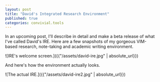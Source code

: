 ```yaml
---
layout: post
title: "David's Integrated Research Environment"
published: true
categories: convivial.tools
---
```


In an upcoming post, I'll describe in detail and make a beta release of what I've called David's IRE.
Here are a few snapshots of my gorgeous VIM-based research, note-taking and academic writing environment.

![IRE's welcome screen.]({{"/assets/david-ire.jpg" | absolute_url}})

And here's how the environment actually looks.

![The actual IRE.]({{"/assets/david-ire2.jpg" | absolute_url}})
